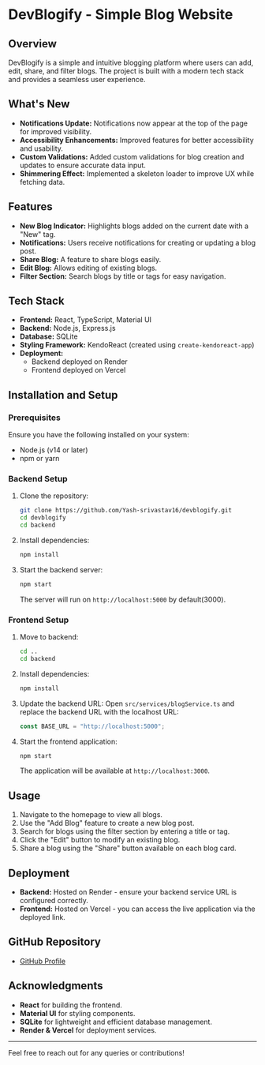 # DevBlogify - Simple Blog Website

## Overview
DevBlogify is a simple and intuitive blogging platform where users can add, edit, share, and filter blogs. The project is built with a modern tech stack and provides a seamless user experience.

## What's New
- **Notifications Update:** Notifications now appear at the top of the page for improved visibility.
- **Accessibility Enhancements:** Improved features for better accessibility and usability.
- **Custom Validations:** Added custom validations for blog creation and updates to ensure accurate data input.
- **Shimmering Effect:** Implemented a skeleton loader to improve UX while fetching data.

## Features
- **New Blog Indicator:** Highlights blogs added on the current date with a "New" tag.
- **Notifications:** Users receive notifications for creating or updating a blog post.
- **Share Blog:** A feature to share blogs easily.
- **Edit Blog:** Allows editing of existing blogs.
- **Filter Section:** Search blogs by title or tags for easy navigation.

## Tech Stack
- **Frontend:** React, TypeScript, Material UI
- **Backend:** Node.js, Express.js
- **Database:** SQLite
- **Styling Framework:** KendoReact (created using `create-kendoreact-app`)
- **Deployment:**
  - Backend deployed on Render
  - Frontend deployed on Vercel

## Installation and Setup

### Prerequisites
Ensure you have the following installed on your system:
- Node.js (v14 or later)
- npm or yarn

### Backend Setup
1. Clone the repository:
   ```bash
   git clone https://github.com/Yash-srivastav16/devblogify.git
   cd devblogify
   cd backend
   ```
2. Install dependencies:
   ```bash
   npm install
   ```
3. Start the backend server:
   ```bash
   npm start
   ```
   The server will run on `http://localhost:5000` by default(3000).

### Frontend Setup
1. Move to backend:
   ```bash
   cd ..
   cd backend
   ```
2. Install dependencies:
   ```bash
   npm install
   ```
3. Update the backend URL:
   Open `src/services/blogService.ts` and replace the backend URL with the localhost URL:
   ```typescript
   const BASE_URL = "http://localhost:5000";
   ```
4. Start the frontend application:
   ```bash
   npm start
   ```
   The application will be available at `http://localhost:3000`.

## Usage
1. Navigate to the homepage to view all blogs.
2. Use the "Add Blog" feature to create a new blog post.
3. Search for blogs using the filter section by entering a title or tag.
4. Click the "Edit" button to modify an existing blog.
5. Share a blog using the "Share" button available on each blog card.

## Deployment
- **Backend:** Hosted on Render - ensure your backend service URL is configured correctly.
- **Frontend:** Hosted on Vercel - you can access the live application via the deployed link.

## GitHub Repository
- [GitHub Profile](https://github.com/Yash-srivastav16)

## Acknowledgments
- **React** for building the frontend.
- **Material UI** for styling components.
- **SQLite** for lightweight and efficient database management.
- **Render & Vercel** for deployment services.

---
Feel free to reach out for any queries or contributions!
